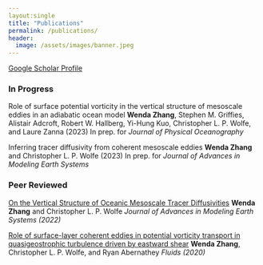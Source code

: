```yaml
---
layout:single
title: "Publications"
permalink: /publications/
header:
  image: /assets/images/banner.jpeg
---
```


[Google Scholar Profile](https://scholar.google.com/citations?user=qZRHaLQAAAAJ&hl=en)

### In Progress
Role of surface potential vorticity in the vertical structure of mesoscale eddies in an adiabatic ocean model
**Wenda Zhang**, Stephen M. Griffies, Alistair Adcroft, Robert W. Hallberg, Yi-Hung Kuo, Christopher L. P. Wolfe, and Laure Zanna (2023)
In prep. for *Journal of Physical Oceanography*    

Inferring tracer diffusivity from coherent mesoscale eddies
**Wenda Zhang** and Christopher L. P. Wolfe (2023)
In prep. for *Journal of Advances in Modeling Earth Systems* 


### Peer Reviewed
[On the Vertical Structure of Oceanic Mesoscale Tracer Diffusivities](https://agupubs.onlinelibrary.wiley.com/doi/full/10.1029/2021MS002891)
**Wenda Zhang** and Christopher L. P. Wolfe
*Journal of Advances in Modeling Earth Systems (2022)*

[Role of surface-layer coherent eddies in potential vorticity transport in quasigeostrophic turbulence driven by eastward shear](https://www.mdpi.com/2311-5521/5/1/2)
**Wenda Zhang**, Christopher L. P. Wolfe, and Ryan Abernathey
*Fluids (2020)*


